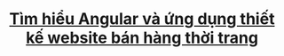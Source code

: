 <h1 align="center"><a href="github.com/nguyentuyen12345/csn-da21tta-nguyenthimytuyen-thoitrang-angular">Tìm hiểu Angular và ứng dụng thiết kế website bán hàng thời trang</a></h1>
<p align="center">
